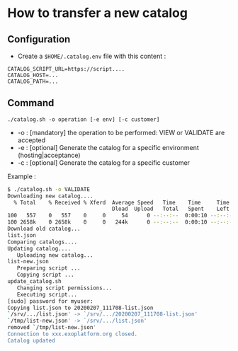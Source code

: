 # How to transfer a new catalog

## Configuration

* Create a ``$HOME/.catalog.env`` file with this content :

```
CATALOG_SCRIPT_URL=https://script....
CATALOG_HOST=...
CATALOG_PATH=...
```

## Command

```
./catalog.sh -o operation [-e env] [-c customer]
```
* -o : [mandatory] the operation to be performed: VIEW or VALIDATE are accepted
* -e : [optional] Generate the catalog for a specific environment (hosting|acceptance)
* -c : [optional] Generate the catalog for a specific customer

Example :
```bash
$ ./catalog.sh -o VALIDATE
Downloading new catalog....
  % Total    % Received % Xferd  Average Speed   Time    Time     Time  Current
                                 Dload  Upload   Total   Spent    Left  Speed
100   557    0   557    0     0     54      0 --:--:--  0:00:10 --:--:--   139
100 2658k    0 2658k    0     0   244k      0 --:--:--  0:00:10 --:--:-- 7032k
Download old catalog...
list.json                                                                                          100% 2633KB   4.0MB/s   00:00
Comparing catalogs....
Updating catalog....
   Uploading new catalog...
list-new.json                                                                                      100% 2658KB   5.8MB/s   00:00
   Preparing script ...
   Copying script ...
update_catalog.sh                                                                                  100%  424    32.9KB/s   00:00
   Changing script permissions...
   Executing script...
[sudo] password for myuser:
Copying list.json to 20200207_111708-list.json
`/srv/.../list.json' -> `/srv/.../20200207_111708-list.json'
`/tmp/list-new.json' -> `/srv/.../list.json'
removed `/tmp/list-new.json'
Connection to xxx.exoplatform.org closed.
Catalog updated
```
